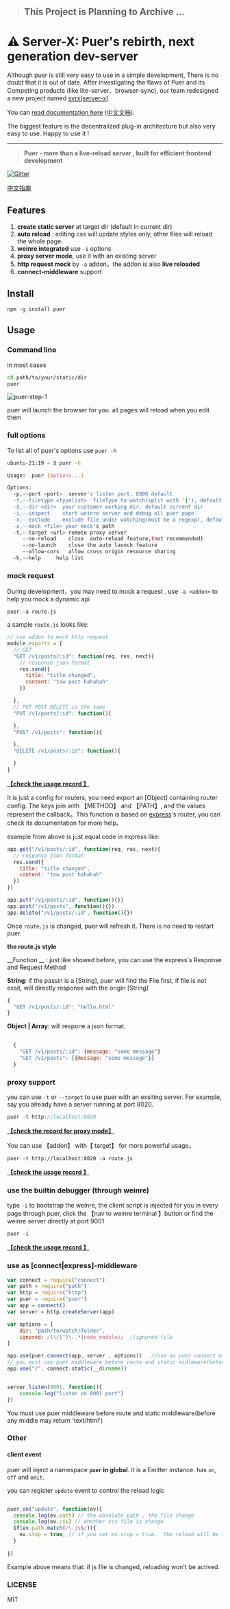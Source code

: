 
> ## This Project is Planning to Archive ...  

# ⚠️ Server-X: Puer's rebirth, next generation dev-server

Although puer is still very easy to use in a simple development, There is no doubt that it is out of date.
After investigating the flaws of Puer and its Competing products
(like lite-server、browser-sync), our team redesigned a new project named [svrx(server-x)](https://github.com/svrxjs/svrx)



You can [read documentation here](https://docs.svrx.io/en/) ([中文文档](https://docs.svrx.io/zh/)).

The biggest feature is the decentralized plug-in architecture but also very easy to use.  Happy to use it !


-------------------  

> __Puer - more than a live-reload server , built for efficient frontend development__

[![Gitter](https://badges.gitter.im/JoinChat.svg)](https://gitter.im/leeluolee/puer?utm_source=badge&utm_medium=badge&utm_campaign=pr-badge&utm_content=badge)

[中文指南](http://leeluolee.github.io/2014/10/24/use-puer-helpus-developer-frontend/)


## Features


1. __create static server__ at target dir (default in current dir)
2. __auto reload__ : editing css will update styles only, other files will reload the whole page.
3. __weinre integrated__  use `-i` options
4. __proxy server mode__, use it with an existing server
5. __http request mock__ by `-a` addon，the addon is also __live reloaded__
6. __connect-middleware__ support


## Install
`npm -g install puer`


## Usage

### Command line

in most cases

```bash
cd path/to/your/static/dir
puer 
```

![puer-step-1](http://leeluolee.github.io/attach/2014-10/puer-step-1.gif)

puer will launch the browser for you. all pages will reload when you edit them

### __full options__

To list all of puer's options use `puer -h`

```bash
ubuntu-21:19 ~ $ puer -h

Usage:  puer [options...]

Options:
  -p,--port <port>  server's listen port, 8000 default
  -f,--filetype <typelist>  fileType to watch(split with '|'), default 'js|css|html|xhtml'
  -d,--dir <dir>  your customer working dir. default current dir 
  -i,--inspect    start weinre server and debug all puer page
  -x,--exclude    exclude file under watching(must be a regexp), default: ''
  -a,--mock <file> your mock's path
  -t,--target <url> remote proxy server
     --no-reload    close  auto-reload feature,(not recommended)
     --no-launch    close the auto launch feature
     --allow-cors   allow cross origin resource sharing
  -h,--help     help list

```


### __mock request__

During development，you may need to mock a request . use `-a <addon>` to help you mock a dynamic api

```shell
puer -a route.js
```

a sample `route.js` looks like:

```javascript
// use addon to mock http request
module.exports = {
  // GET
  "GET /v1/posts/:id": function(req, res, next){
	// response json format
    res.send({
      title: "title changed",
      content: "tow post hahahah"
    })

  },
  // PUT POST DELETE is the same
  "PUT /v1/posts/:id": function(){

  },
  "POST /v1/posts": function(){

  },
  "DELETE /v1/posts/:id": function(){

  }
}          

```


__[【check the  usage record 】](http://leeluolee.github.io/attach/2014-10/puer-step-2.gif)__

It is just a  config for routers, you need export an [Object] containing router config. The keys join with 【METHOD】 and 【PATH】, and the  values represent the callback。This function is based on [express](http://expressjs.com)'s router, you can check its documentation for more help。

example from above is just equal code in express like:

```javascript
app.get("/v1/posts/:id", function(req, res, next){
  // response json format
  res.send({
    title: "title changed",
    content: "tow post hahahah"
  })
})

app.put("/v1/posts/:id", function(){})
app.post("/v1/posts", function(){})
app.delete("/v1/posts/:id", function(){})
```


Once `route.js` is changed, puer will refresh it. There is no need to restart puer.


__the route.js style__

__Function __ : just like showed before, you can use the express's Response and Request Method

__String__: if the passin is a [String], puer will find the File first, if file is not exsit, will directly response with the origin [String]

```javascript
{
  "GET /v1/posts/:id": "hello.html" 
}
```

__Object | Array__: will respone a json format. 

```javascript
  
  {
    "GET /v1/posts/:id": {message: "some message"}
    "GET /v1/posts": [{message: "some message"}]
  }

```


### __proxy support__

you can use `-t` or `--target` to use puer with an exsiting server. For example, say you already have a server running at port 8020. 

```javascript
puer -t http://localhost:8020
```

__[【check the record for proxy mode】](http://leeluolee.github.io/attach/2014-10/puer-step-3.gif)__

You can use 【addon】 with【 target】 for more powerful usage。

```
puer -t http://localhost:8020 -a route.js
```
__[【check the  usage record 】](http://leeluolee.github.io/attach/2014-10/puer-step-4.gif)__


### use the builtin debugger (through weinre)

type `-i` to bootstrap the weinre, the client script is injected for you in every page through puer, click the 【nav to weinre terminal 】button or find the weinre server directly at port 9001

```shell
puer -i
```
__[【check the  usage record 】](http://leeluolee.github.io/attach/2014-10/puer-step-5.gif)__

### use as [connect|express]-middleware


```javascript
var connect = require("connect")
var path = require("path")
var http = require("http")
var puer = require("puer")
var app = connect()
var server = http.createServer(app)

var options = {
    dir: "path/to/watch/folder", 
    ignored: /(\/|^)\..*|node_modules/  //ignored file
}

app.use(puer.connect(app, server , options))   //use as puer connect middleware
// you must use puer middleware before route and static midleware(before any middle may return 'text/html')
app.use("/", connect.static(__dirname))


server.listen(8001, function(){
    console.log("listen on 8001 port")
})

```
You must use puer middleware before route and static middleware(before any middle may return 'text/html')


### Other

<a name="client-event"></a>
#### client event

puer will inject a namespace __`puer` in global__. it is a Emitter instance. has `on`, `off` and  `emit`.

you can register `update` event to control the reload logic


```javascript

puer.on("update", function(ev){
  console.log(ev.path) // the absolute path , the file change
  console.log(ev.css) // whether css file is change
  if(ev.path.match(/\.js$/)){
    ev.stop = true; // if you set ev.stop = true.  the reload will be stoped;
  }
 
})

```

Example above means that: if js file is changed,  reloading won't be actived.



### LICENSE
MIT
